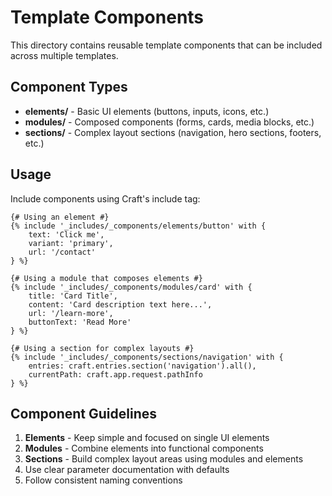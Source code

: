 # Template Components

This directory contains reusable template components that can be included across multiple templates.

## Component Types

- **elements/** - Basic UI elements (buttons, inputs, icons, etc.)
- **modules/** - Composed components (forms, cards, media blocks, etc.)
- **sections/** - Complex layout sections (navigation, hero sections, footers, etc.)

## Usage

Include components using Craft's include tag:

```twig
{# Using an element #}
{% include '_includes/_components/elements/button' with {
    text: 'Click me',
    variant: 'primary',
    url: '/contact'
} %}

{# Using a module that composes elements #}
{% include '_includes/_components/modules/card' with {
    title: 'Card Title',
    content: 'Card description text here...',
    url: '/learn-more',
    buttonText: 'Read More'
} %}

{# Using a section for complex layouts #}
{% include '_includes/_components/sections/navigation' with {
    entries: craft.entries.section('navigation').all(),
    currentPath: craft.app.request.pathInfo
} %}
```

## Component Guidelines

1. **Elements** - Keep simple and focused on single UI elements
2. **Modules** - Combine elements into functional components
3. **Sections** - Build complex layout areas using modules and elements
4. Use clear parameter documentation with defaults
5. Follow consistent naming conventions 